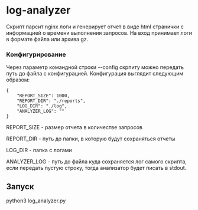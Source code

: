 # log-analyzer

Скрипт парсит nginx логи и генерирует отчет в виде html странички с информацией о времени выполнения запросов.
На вход принимает логи в формате файла или архива gz.

### Конфигурирование

Через параметр командной строки --config скрпиту можно передать путь до файла с конфигурацией.
Конфигурация выглядит следующим образом:
```
{
    "REPORT_SIZE": 1000,
    "REPORT_DIR": "./reports",
    "LOG_DIR": "./log",
    "ANALYZER_LOG": ""
}
```
REPORT_SIZE - размер отчета в количестве запросов

REPORT_DIR - путь до папки, в которую будут сохраняться отчеты

LOG_DIR - папка с логами

ANALYZER_LOG - путь до файла куда сохраняется лог самого скрипта, если передать пустую строку, тогда анализатор
будет писать в stdout.

## Запуск

python3 log_analyzer.py
